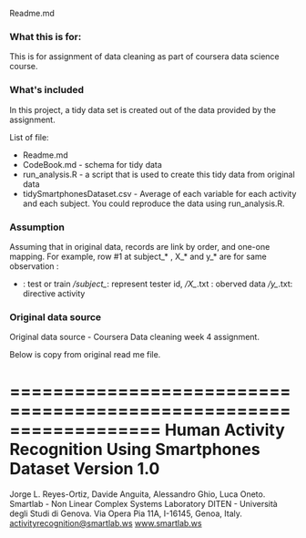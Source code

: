 Readme.md

### What this is for:

This is for assignment of data cleaning as part of coursera data science course. 


### What's included 
In this project, a tidy data set is created out of the data provided by the assignment. 

List of file: 
+ Readme.md 
+ CodeBook.md - schema for tidy data
+ run_analysis.R - a script that is used to create this tidy data from original data
+ tidySmartphonesDataset.csv -  Average of each variable for each activity and each subject. You could reproduce the data using run_analysis.R. 


### Assumption
Assuming that in original data, records are link by order, and one-one mapping. For example, row #1 at subject_* , X_* and y_* are for same observation : 
* : test or train
*/subject_*: represent tester id, 
*/X_*.txt  : oberved data 
*/y_*.txt: directive activity


### Original data source 

Original data source - Coursera Data cleaning week 4 assignment. 

Below is copy from original read me file. 

==================================================================
Human Activity Recognition Using Smartphones Dataset
Version 1.0
==================================================================
Jorge L. Reyes-Ortiz, Davide Anguita, Alessandro Ghio, Luca Oneto.
Smartlab - Non Linear Complex Systems Laboratory
DITEN - Università degli Studi di Genova.
Via Opera Pia 11A, I-16145, Genoa, Italy.
activityrecognition@smartlab.ws
www.smartlab.ws